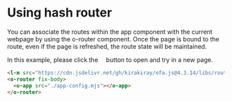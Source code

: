 # Using hash router

You can associate the routes within the app component with the current webpage by using the o-router component. Once the page is bound to the route, even if the page is refreshed, the route state will be maintained.

In this example, please click the <span style='font-family: "iconfont"'>&#xe7cb;</span> button to open and try in a new page.

```html
<l-m src="https://cdn.jsdelivr.net/gh/kirakiray/ofa.js@4.3.14/libs/router/dist/router.min.mjs"></l-m>
<o-router fix-body>
  <o-app src="./app-config.mjs"></o-app>
</o-router>
```

<a href="../../publics/examples/use-hash-router/demo.html" preview demo></a>
<a href="../../publics/examples/use-hash-router/page1.html" main demo></a>
<a href="../../publics/examples/use-hash-router/page2.html" demo></a>
<a href="../../publics/examples/use-hash-router/app-config.mjs" demo></a>

